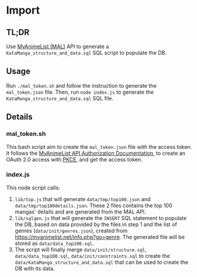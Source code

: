 # Import


## TL;DR

Use [MyAnimeList (MAL)](https://myanimelist.net) API to generate a
`KataManga_structure_and_data.sql` SQL script to populate the DB.


## Usage

Run `./mal_token.sh` and follow the instruction to generate the
`mal_token.json` file. Then, run `node index.js` to generate the
`KataManga_structure_and_data.sql` SQL file.


## Details

### mal_token.sh

This bash script aim to create the `mal_token.json` file with
the access token. It follows the [MyAnimeList API Authorization
Documentation](https://myanimelist.net/apiconfig/references/authorization), to
create an OAuth 2.0 access with [PKCE](https://tools.ietf.org/html/rfc7636), and
get the access token.

### index.js

This node script calls: 

1. `lib/top.js` that will generate `data/tmp/top100.json` and
`data/tmp/top100details.json`. These 2 files contains the top 100 mangas' details
and are generated from the MAL API.
2. `lib/sqlgen.js` that will generate the `INSERT` SQL statement
to populate the DB, based on data provided by the files in step
1 and the list of genres (`data/init/genres.json`), created from
https://myanimelist.net/info.php?go=genre. The generated file will be stored as
`data/data_top100.sql`.
3. The script will finally merge `data/init/structure.sql`,
`data/data_top100.sql`, `data/init/constraints.sql` to create the
`data/KataManga_structure_and_data.sql` that can be used to create the DB with
its data.

